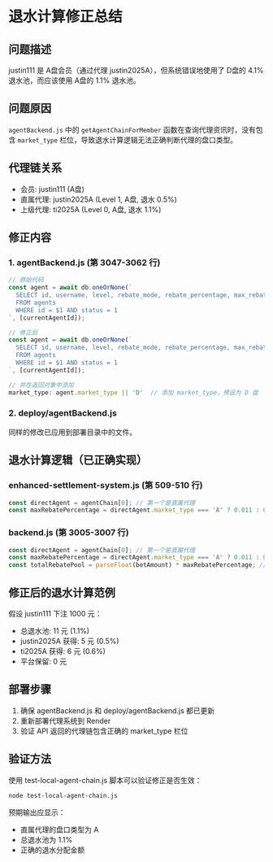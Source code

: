 # 退水计算修正总结

## 问题描述
justin111 是 A盘会员（通过代理 justin2025A），但系统错误地使用了 D盘的 4.1% 退水池，而应该使用 A盘的 1.1% 退水池。

## 问题原因
`agentBackend.js` 中的 `getAgentChainForMember` 函数在查询代理资讯时，没有包含 `market_type` 栏位，导致退水计算逻辑无法正确判断代理的盘口类型。

## 代理链关系
- 会员: justin111 (A盘)
- 直属代理: justin2025A (Level 1, A盘, 退水 0.5%)
- 上级代理: ti2025A (Level 0, A盘, 退水 1.1%)

## 修正内容

### 1. agentBackend.js (第 3047-3062 行)
```javascript
// 原始代码
const agent = await db.oneOrNone(`
  SELECT id, username, level, rebate_mode, rebate_percentage, max_rebate_percentage, parent_id
  FROM agents 
  WHERE id = $1 AND status = 1
`, [currentAgentId]);

// 修正后
const agent = await db.oneOrNone(`
  SELECT id, username, level, rebate_mode, rebate_percentage, max_rebate_percentage, parent_id, market_type
  FROM agents 
  WHERE id = $1 AND status = 1
`, [currentAgentId]);

// 并在返回对象中添加
market_type: agent.market_type || 'D'  // 添加 market_type，预设为 D 盘
```

### 2. deploy/agentBackend.js
同样的修改已应用到部署目录中的文件。

## 退水计算逻辑（已正确实现）

### enhanced-settlement-system.js (第 509-510 行)
```javascript
const directAgent = agentChain[0]; // 第一个是直属代理
const maxRebatePercentage = directAgent.market_type === 'A' ? 0.011 : 0.041; // A盘1.1%, D盘4.1%
```

### backend.js (第 3005-3007 行)
```javascript
const directAgent = agentChain[0]; // 第一个是直属代理
const maxRebatePercentage = directAgent.market_type === 'A' ? 0.011 : 0.041; // A盘1.1%, D盘4.1%
const totalRebatePool = parseFloat(betAmount) * maxRebatePercentage; // 固定总池
```

## 修正后的退水计算范例
假设 justin111 下注 1000 元：
- 总退水池: 11 元 (1.1%)
- justin2025A 获得: 5 元 (0.5%)
- ti2025A 获得: 6 元 (0.6%)
- 平台保留: 0 元

## 部署步骤
1. 确保 agentBackend.js 和 deploy/agentBackend.js 都已更新
2. 重新部署代理系统到 Render
3. 验证 API 返回的代理链包含正确的 market_type 栏位

## 验证方法
使用 test-local-agent-chain.js 脚本可以验证修正是否生效：
```bash
node test-local-agent-chain.js
```

预期输出应显示：
- 直属代理的盘口类型为 A
- 总退水池为 1.1%
- 正确的退水分配金额